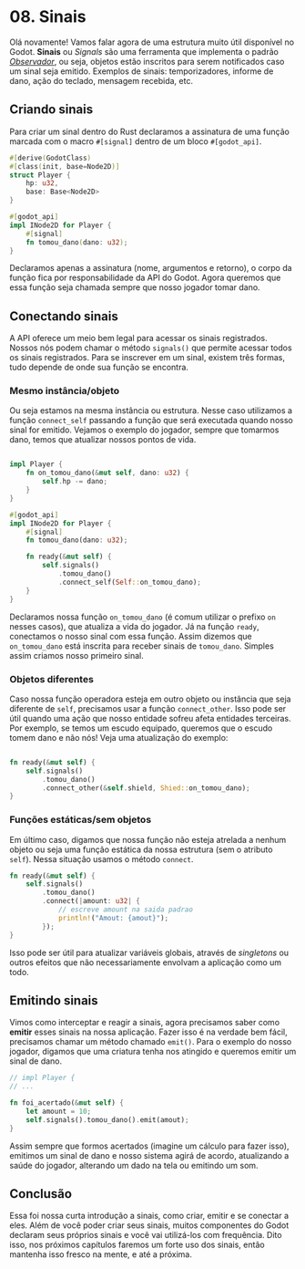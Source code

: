 # 08. Sinais

Olá novamente! Vamos falar agora de uma estrutura muito útil disponível no Godot. **Sinais** ou _Signals_ são uma ferramenta que implementa o padrão [_Observador_](https://refactoring.guru/pt-br/design-patterns/observer), ou seja, objetos estão inscritos para serem notificados caso um sinal seja emitido. Exemplos de sinais: temporizadores, informe de dano, ação do teclado, mensagem recebida, etc.

## Criando sinais

Para criar um sinal dentro do Rust declaramos a assinatura de uma função marcada com o macro `#[signal]` dentro de um bloco `#[godot_api]`.

```rust
#[derive(GodotClass)
#[class(init, base=Node2D)]
struct Player {
    hp: u32,
    base: Base<Node2D>
}

#[godot_api]
impl INode2D for Player {
    #[signal]
    fn tomou_dano(dano: u32);
}
```

Declaramos apenas a assinatura (nome, argumentos e retorno), o corpo da função fica por responsabilidade da API do Godot. Agora queremos que essa função seja chamada sempre que nosso jogador tomar dano.

## Conectando sinais

A API oferece um meio bem legal para acessar os sinais registrados. Nossos nós podem chamar o método `signals()` que permite acessar todos os sinais registrados. Para se inscrever em um sinal, existem três formas, tudo depende de onde sua função se encontra.

### Mesmo instância/objeto

Ou seja estamos na mesma instância ou estrutura. Nesse caso utilizamos a função `connect_self` passando a função que será executada quando nosso sinal for emitido. Vejamos o exemplo do jogador, sempre que tomarmos dano, temos que atualizar nossos pontos de vida.

```rust

impl Player {
    fn on_tomou_dano(&mut self, dano: u32) {
        self.hp -= dano;
    }
} 

#[godot_api]
impl INode2D for Player {
    #[signal]
    fn tomou_dano(dano: u32);

    fn ready(&mut self) {
        self.signals()
            .tomou_dano()
            .connect_self(Self::on_tomou_dano);
    }
}
```

Declaramos nossa função `on_tomou_dano` (é comum utilizar o prefixo `on` nesses casos), que atualiza a vida do jogador. Já na função `ready`, conectamos o nosso sinal com essa função. Assim dizemos que `on_tomou_dano` está inscrita para receber sinais de `tomou_dano`. Simples assim criamos nosso primeiro sinal.

###  Objetos diferentes

Caso nossa função operadora esteja em outro objeto ou instância que seja diferente de `self`, precisamos usar a função `connect_other`. Isso pode ser útil quando uma ação que nosso entidade sofreu afeta entidades terceiras. Por exemplo, se temos um escudo equipado, queremos que o escudo tomem dano e não nós! Veja uma atualização do exemplo:

```rust

fn ready(&mut self) {
    self.signals()
        .tomou_dano()
        .connect_other(&self.shield, Shied::on_tomou_dano);
}
```

### Funções estáticas/sem objetos

Em último caso, digamos que nossa função não esteja atrelada a nenhum objeto ou seja uma função estática da nossa estrutura (sem o atributo `self`). Nessa situação usamos o método `connect`.

```rust
fn ready(&mut self) {
    self.signals()
        .tomou_dano()
        .connect(|amount: u32| {
            // escreve amount na saida padrao
            println!("Amout: {amout}");
        });
}
```

Isso pode ser útil para atualizar variáveis globais, através de _singletons_ ou outros efeitos que não necessariamente envolvam a aplicação como um todo.

## Emitindo sinais

Vimos como interceptar e reagir a sinais, agora precisamos saber como **emitir** esses sinais na nossa aplicação. Fazer isso é na verdade bem fácil, precisamos chamar um método chamado `emit()`. Para o exemplo do nosso jogador, digamos que uma criatura tenha nos atingido e queremos emitir um sinal de dano.

```rust
// impl Player {
// ...

fn foi_acertado(&mut self) {
    let amount = 10;
    self.signals().tomou_dano().emit(amout);
}
```

Assim sempre que formos acertados (imagine um cálculo para fazer isso), emitimos um sinal de dano e nosso sistema agirá de acordo, atualizando a saúde do jogador, alterando um dado na tela ou emitindo um som. 

## Conclusão

Essa foi nossa curta introdução a sinais, como criar, emitir e se conectar a eles. Além de você poder criar seus sinais, muitos componentes do Godot declaram seus próprios sinais e você vai utilizá-los com frequência. Dito isso, nos próximos capítulos faremos um forte uso dos sinais, então mantenha isso fresco na mente, e até a próxima.
